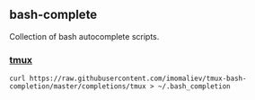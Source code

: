 ## bash-complete
Collection of bash autocomplete scripts.

### [tmux](https://russellparker.me/post/2018/02/16/tmux-bash-autocomplete/)
```curl https://raw.githubusercontent.com/imomaliev/tmux-bash-completion/master/completions/tmux > ~/.bash_completion```
